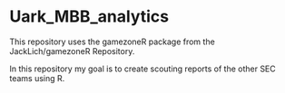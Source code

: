 # Uark_MBB_analytics


This repository uses the gamezoneR package from the JackLich/gamezoneR Repository.

In this repository my goal is to create scouting reports of the other SEC teams using R.